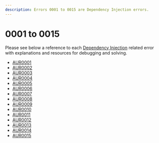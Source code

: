 ```yaml
---
description: Errors 0001 to 0015 are Dependency Injection errors.
---
```


# 0001 to 0015

Please see below a reference to each [Dependency Injection](../../../getting-to-know-aurelia/dependency-injection-di.md) related error with explanations and resources for debugging and solving.

* [AUR0001](aur0001.md)
* [AUR0002](aur0002.md)
* [AUR0003](aur0003.md)
* [AUR0004](aur0004.md)
* [AUR0005](aur0005.md)
* [AUR0006](aur0006.md)
* [AUR0007](aur0007.md)
* [AUR0008](aur0008.md)
* [AUR0009](aur0009.md)
* [AUR0010](aur0010.md)
* [AUR0011](aur0011.md)
* [AUR0012](aur0012.md)
* [AUR0013](aur0013.md)
* [AUR0014](aur0014.md)&#x20;
* [AUR0015](aur0015.md)
